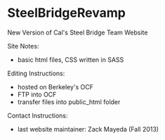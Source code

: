 SteelBridgeRevamp
=================

New Version of Cal's Steel Bridge Team Website

Site Notes:
- basic html files, CSS written in SASS

Editing Instructions:
- hosted on Berkeley's OCF
- FTP into OCF
- transfer files into public_html folder

Contact Instructions:
- last website maintainer: Zack Mayeda (Fall 2013)
